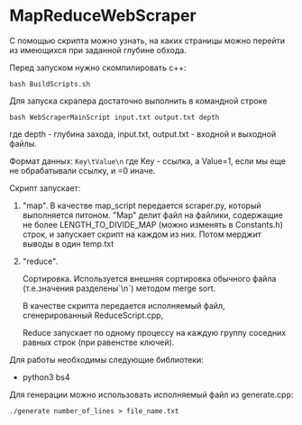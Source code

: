 # MapReduceWebScraper


С помощью скрипта можно узнать, на каких страницы можно перейти 
из имеющихся при заданной глубине обхода.

Перед запуском нужно скомпилировать с++:
```commandline
bash BuildScripts.sh
```

Для запуска скрапера достаточно выполнить в командной строке
```commandline
bash WebScraperMainScript input.txt output.txt depth
```
где depth - глубина захода,
input.txt, output.txt - входной и выходной файлы.

Формат данных:
``Key\tValue\n``
где Key - ссылка, а Value=1, если мы 
еще не обрабатывали ссылку, и =0 иначе.

Скрипт запускает:

1) "map". В качестве map_script передается scraper.py, 
который выполняется питоном. "Map" делит файл на файлики, содержащие не более
LENGTH_TO_DIVIDE_MAP (можно изменять в Constants.h) строк, 
и запускает скрипт на каждом из них. Потом мерджит выводы в один temp.txt
 
1) "reduce".
   
   Сортировка. Используется внешняя сортировка обычного файла
   (т.е.значения разделены\`\n\`) методом merge sort.
   
   В качестве скрипта передается исполняемый файл, сгенерированный 
   ReduceScript.cpp, 
   
   Reduce запускает по одному процессу на каждую группу соседних равных строк
   (при равенстве ключей).
   
Для работы необходимы следующие библиотеки:
- python3 bs4

Для генерации можно использовать исполняемый файл из generate.cpp:
```commandline
./generate number_of_lines > file_name.txt
```
